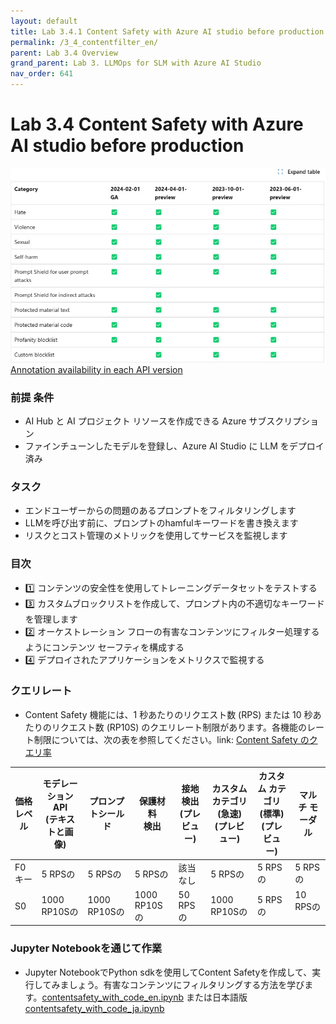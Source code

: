 ```yaml
---
layout: default
title: Lab 3.4.1 Content Safety with Azure AI studio before production
permalink: /3_4_contentfilter_en/
parent: Lab 3.4 Overview
grand_parent: Lab 3. LLMOps for SLM with Azure AI Studio
nav_order: 641
---
```


# Lab 3.4 Content Safety with Azure AI studio before production

![LLMOps](images/content_filtering_api_support.jpg)
[Annotation availability in each API version](https://learn.microsoft.com/en-us/azure/ai-services/openai/concepts/content-filter?tabs=warning%2Cuser-prompt%2Cpython-new#:~:text=See%20the%20following%20table%20for%20the%20annotation%20availability%20in%20each%20API%20version%3A)

### 前提 条件

- AI Hub と AI プロジェクト リソースを作成できる Azure サブスクリプション
- ファインチューンしたモデルを登録し、Azure AI Studio に LLM をデプロイ済み

### タスク

- エンドユーザーからの問題のあるプロンプトをフィルタリングします
- LLMを呼び出す前に、プロンプトのhamfulキーワードを書き換えます
- リスクとコスト管理のメトリックを使用してサービスを監視します


### 目次
- 1️⃣ コンテンツの安全性を使用してトレーニングデータセットをテストする
- 3️⃣ カスタムブロックリストを作成して、プロンプト内の不適切なキーワードを管理します
- 2️⃣ オーケストレーション フローの有害なコンテンツにフィルター処理するようにコンテンツ セーフティを構成する
- 4️⃣ デプロイされたアプリケーションをメトリクスで監視する

### クエリレート
- Content Safety 機能には、1 秒あたりのリクエスト数 (RPS) または 10 秒あたりのリクエスト数 (RP10S) のクエリレート制限があります。各機能のレート制限については、次の表を参照してください。link: [Content Safety のクエリ率](https://learn.microsoft.com/ko-kr/azure/ai-services/content-safety/overview)

| 価格レベル | モデレーションAPI<br>(テキストと画像) | プロンプトシールド | 保護材料<br>検出 | 接地検出<br>(プレビュー) | カスタム カテゴリ <br>(急速) (プレビュー) | カスタム カテゴリ <br>(標準) (プレビュー) | マルチ モーダル     |
| ------------ | ----------------------------------- | -------------- | ------------------------------- | ----------------------------------- | -------------------------------------- | ----------------------------------------- | -------------- |
| F0 キー           | 5 RPSの                               | 5 RPSの          | 5 RPSの                           | 該当なし                                 | 5 RPSの                                  | 5 RPSの                                     | 5 RPSの          |
| S0           | 1000 RP10Sの                          | 1000 RP10Sの     | 1000 RP10Sの                      | 50 RPSの                              | 1000 RP10Sの                             | 5 RPSの                                     | 10 RPSの<br><br> |

### Jupyter Notebookを通じて作業
- Jupyter NotebookでPython sdkを使用してContent Safetyを作成して、実行してみましょう。有害なコンテンツにフィルタリングする方法を学びます。[contentsafety_with_code_en.ipynb](pcontentsafety_with_code_en.ipynb) または日本語版 [contentsafety_with_code_ja.ipynb](contentsafety_with_code_ja.ipynb)